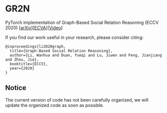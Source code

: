 # GR2N

PyTorch implementation of Graph-Based Social Relation Reasoning  (ECCV 2020)  \[[arXiv](https://arxiv.org/abs/2007.07453)\]\[[ECVA](http://www.ecva.net/papers/eccv_2020/papers_ECCV/html/2287_ECCV_2020_paper.php)\]\[[Video](https://www.youtube.com/watch?v=zCTPRxxlZsI&t=427s)\]

If you find our work useful in your research, please consider citing:
```
@inproceedings{li2020graph,
  title={Graph-Based Social Relation Reasoning},
  author={Li, Wanhua and Duan, Yueqi and Lu, Jiwen and Feng, Jianjiang and Zhou, Jie},
  booktitle={ECCV},
  year={2020}
}
```

## Notice
The current version of code has not been carefully organized, we will update the organized code as soon as possible.

